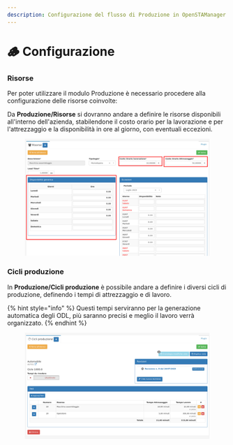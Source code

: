 ```yaml
---
description: Configurazione del flusso di Produzione in OpenSTAManager
---
```


# 🪵 Configurazione



### Risorse

Per poter utilizzare il modulo Produzione è necessario procedere alla configurazione delle risorse coinvolte:

Da **Produzione/Risorse** si dovranno andare a definire le risorse disponibili all'interno dell'azienda, stabilendone il costo orario per la lavorazione e per l'attrezzaggio e la disponibilità in ore al giorno, con eventuali eccezioni.

<figure><img src="../../.gitbook/assets/immagine (306).png" alt=""><figcaption></figcaption></figure>



### Cicli produzione

In **Produzione/Cicli produzione** è possibile andare a definire i diversi cicli di produzione, definendo i tempi di attrezzaggio e di lavoro.

{% hint style="info" %}
Questi tempi serviranno per la generazione automatica degli ODL, più saranno precisi e meglio il lavoro verrà organizzato.
{% endhint %}

<figure><img src="../../.gitbook/assets/immagine (436).png" alt=""><figcaption></figcaption></figure>
